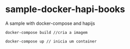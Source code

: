# sample-docker-hapi-books
A sample with docker-compose and hapijs


```
docker-compose build //cria a imagem
```

```
docker-compose up // inicia um container
```